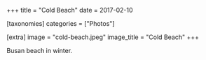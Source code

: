 +++
title = "Cold Beach"
date = 2017-02-10

[taxonomies]
categories = ["Photos"]

[extra]
image = "cold-beach.jpeg"
image_title = "Cold Beach"
+++

Busan beach in winter.
